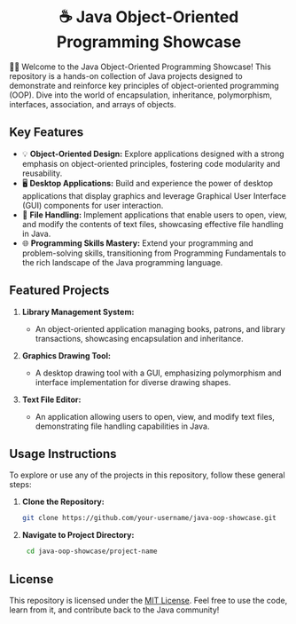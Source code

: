 <div align="center">

# ☕ Java Object-Oriented Programming Showcase

</div>

🙋‍♂️ Welcome to the Java Object-Oriented Programming Showcase! This repository is a hands-on collection of Java projects designed to demonstrate and reinforce key principles of object-oriented programming (OOP). Dive into the world of encapsulation, inheritance, polymorphism, interfaces, association, and arrays of objects.

## Key Features

- 💡 **Object-Oriented Design:** Explore applications designed with a strong emphasis on object-oriented principles, fostering code modularity and reusability.
- 🖥️ **Desktop Applications:** Build and experience the power of desktop applications that display graphics and leverage Graphical User Interface (GUI) components for user interaction.
- 📂 **File Handling:** Implement applications that enable users to open, view, and modify the contents of text files, showcasing effective file handling in Java.
- 🌐 **Programming Skills Mastery:** Extend your programming and problem-solving skills, transitioning from Programming Fundamentals to the rich landscape of the Java programming language.

## Featured Projects

1. **Library Management System:**
   - An object-oriented application managing books, patrons, and library transactions, showcasing encapsulation and inheritance.

2. **Graphics Drawing Tool:**
   - A desktop drawing tool with a GUI, emphasizing polymorphism and interface implementation for diverse drawing shapes.

3. **Text File Editor:**
   - An application allowing users to open, view, and modify text files, demonstrating file handling capabilities in Java.

## Usage Instructions

To explore or use any of the projects in this repository, follow these general steps:

1. **Clone the Repository:**
   ```bash
   git clone https://github.com/your-username/java-oop-showcase.git
   ```
2. **Navigate to Project Directory:**
   ```bash
    cd java-oop-showcase/project-name
   ```

## License

This repository is licensed under the [MIT License](./LICENSE). Feel free to use the code, learn from it, and contribute back to the Java community!
